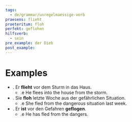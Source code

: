 ```yaml
---
tags:
  - de/grammar/unregelmaessige-verb
praesens: flieht
praeteritum: floh
perfekt: geflohen
hilfsverb:
  - sein
pre_example: der Dieb
post_example: 
---
```


# Examples
- . Er **flieht** vor dem Sturm in das Haus.
	- .e He flees into the house from the storm.
- . Sie **floh** letzte Woche aus der gefährlichen Situation.
	- .e She fled from the dangerous situation last week.
- . Er **ist** vor den Gefahren **geflogen**.
	- .e He has fled from the dangers.
